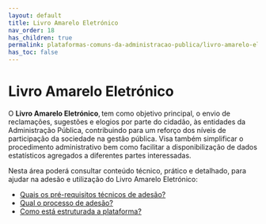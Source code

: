 ```yaml
---
layout: default
title: Livro Amarelo Eletrónico
nav_order: 18
has_children: true
permalink: plataformas-comuns-da-administracao-publica/livro-amarelo-eletronico
has_toc: false
---
```


# Livro Amarelo Eletrónico

O **Livro Amarelo Eletrónico**, tem como objetivo principal, o envio de reclamações, sugestões e elogios por parte do cidadão, às entidades da Administração Pública, contribuindo para um reforço dos níveis de participação da sociedade na gestão pública. Visa também simplificar o procedimento administrativo bem como facilitar a disponibilização de dados estatísticos agregados a diferentes partes interessadas.

Nesta área poderá consultar conteúdo técnico, prático e detalhado, para ajudar na adesão e utilização do Livro Amarelo Eletrónico:

- [Quais os pré-requisitos técnicos de adesão?](/GuiasMosaico/plataformas-comuns-da-administracao-publica/quais-os-pre-requisitos-tecnicos-de-adesao.html)
- [Qual o processo de adesão?](/GuiasMosaico/plataformas-comuns-da-administracao-publica/qual-o-processo-de-adesao.html)
- [Como está estruturada a plataforma?](/GuiasMosaico/plataformas-comuns-da-administracao-publica/como-esta-estruturada-a-plataforma.html)

